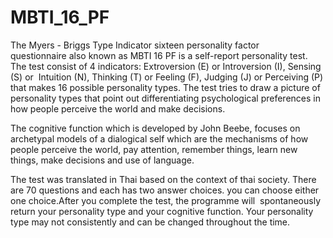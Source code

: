 # MBTI_16_PF

 
The Myers - Briggs Type Indicator sixteen personality factor questionnaire also known as MBTI 16 PF is a self-report personality test. The test consist of 4 indicators: Extroversion (E) or Introversion (I), Sensing (S) or  Intuition (N), Thinking (T) or Feeling (F), Judging (J) or Perceiving (P) that makes 16 possible personality types. The test tries to draw a picture of personality types that point out differentiating psychological preferences in how people perceive the world and make decisions.


The cognitive function which is developed by John Beebe, focuses on archetypal models of a dialogical self which are the mechanisms of how people perceive the world, pay attention, remember things, learn new things, make decisions and use of language.


The test was translated in Thai based on the context of thai society. There are 70 questions and each has two answer choices. you can choose either one choice.After you complete the test, the programme will  spontaneously return your personality type and your cognitive function. Your personality type may not consistently and can be changed throughout the time.

